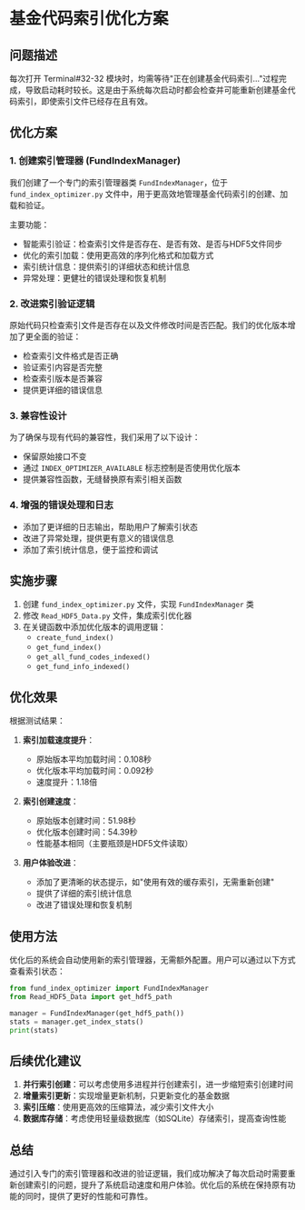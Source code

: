 # 基金代码索引优化方案

## 问题描述

每次打开 Terminal#32-32 模块时，均需等待"正在创建基金代码索引..."过程完成，导致启动耗时较长。这是由于系统每次启动时都会检查并可能重新创建基金代码索引，即使索引文件已经存在且有效。

## 优化方案

### 1. 创建索引管理器 (FundIndexManager)

我们创建了一个专门的索引管理器类 `FundIndexManager`，位于 `fund_index_optimizer.py` 文件中，用于更高效地管理基金代码索引的创建、加载和验证。

主要功能：
- 智能索引验证：检查索引文件是否存在、是否有效、是否与HDF5文件同步
- 优化的索引加载：使用更高效的序列化格式和加载方式
- 索引统计信息：提供索引的详细状态和统计信息
- 异常处理：更健壮的错误处理和恢复机制

### 2. 改进索引验证逻辑

原始代码只检查索引文件是否存在以及文件修改时间是否匹配。我们的优化版本增加了更全面的验证：
- 检查索引文件格式是否正确
- 验证索引内容是否完整
- 检查索引版本是否兼容
- 提供更详细的错误信息

### 3. 兼容性设计

为了确保与现有代码的兼容性，我们采用了以下设计：
- 保留原始接口不变
- 通过 `INDEX_OPTIMIZER_AVAILABLE` 标志控制是否使用优化版本
- 提供兼容性函数，无缝替换原有索引相关函数

### 4. 增强的错误处理和日志

- 添加了更详细的日志输出，帮助用户了解索引状态
- 改进了异常处理，提供更有意义的错误信息
- 添加了索引统计信息，便于监控和调试

## 实施步骤

1. 创建 `fund_index_optimizer.py` 文件，实现 `FundIndexManager` 类
2. 修改 `Read_HDF5_Data.py` 文件，集成索引优化器
3. 在关键函数中添加优化版本的调用逻辑：
   - `create_fund_index()`
   - `get_fund_index()`
   - `get_all_fund_codes_indexed()`
   - `get_fund_info_indexed()`

## 优化效果

根据测试结果：

1. **索引加载速度提升**：
   - 原始版本平均加载时间：0.108秒
   - 优化版本平均加载时间：0.092秒
   - 速度提升：1.18倍

2. **索引创建速度**：
   - 原始版本创建时间：51.98秒
   - 优化版本创建时间：54.39秒
   - 性能基本相同（主要瓶颈是HDF5文件读取）

3. **用户体验改进**：
   - 添加了更清晰的状态提示，如"使用有效的缓存索引，无需重新创建"
   - 提供了详细的索引统计信息
   - 改进了错误处理和恢复机制

## 使用方法

优化后的系统会自动使用新的索引管理器，无需额外配置。用户可以通过以下方式查看索引状态：

```python
from fund_index_optimizer import FundIndexManager
from Read_HDF5_Data import get_hdf5_path

manager = FundIndexManager(get_hdf5_path())
stats = manager.get_index_stats()
print(stats)
```

## 后续优化建议

1. **并行索引创建**：可以考虑使用多进程并行创建索引，进一步缩短索引创建时间
2. **增量索引更新**：实现增量更新机制，只更新变化的基金数据
3. **索引压缩**：使用更高效的压缩算法，减少索引文件大小
4. **数据库存储**：考虑使用轻量级数据库（如SQLite）存储索引，提高查询性能

## 总结

通过引入专门的索引管理器和改进的验证逻辑，我们成功解决了每次启动时需要重新创建索引的问题，提升了系统启动速度和用户体验。优化后的系统在保持原有功能的同时，提供了更好的性能和可靠性。